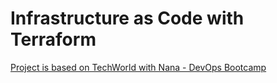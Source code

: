 # Infrastructure as Code with Terraform

[Project is based on TechWorld with Nana - DevOps Bootcamp](https://www.techworld-with-nana.com/devops-bootcamp)


